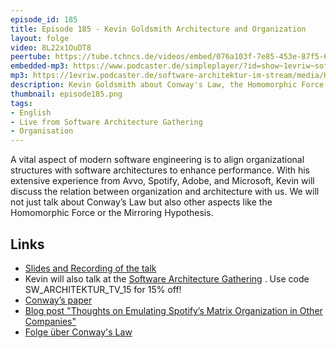 ```yaml
---
episode_id: 185
title: Episode 185 - Kevin Goldsmith Architecture and Organization
layout: folge
video: 8L22x1OuDT8
peertube: https://tube.tchncs.de/videos/embed/076a103f-7e85-453e-87f5-6f38847c3864
embedded-mp3: https://www.podcaster.de/simpleplayer/?id=show~1evriw~software-architektur-im-stream~pod-997004a6e5fc960eb9c69c1be3&v=1697699972
mp3: https://1evriw.podcaster.de/software-architektur-im-stream/media/Kevin_Goldsmith_Architecture_and_Organization.mp3
description: Kevin Goldsmith about Conway's Law, the Homomorphic Force and the Mirroring Hypothesis. 
thumbnail: episode185.png
tags:
- English
- Live from Software Architecture Gathering
- Organisation
---
```


A vital aspect of modern software engineering is to align
organizational structures with software architectures to enhance
performance. With his extensive experience from Avvo, Spotify, Adobe,
and Microsoft, Kevin will discuss the relation between organization
and architecture with us. We will not just talk about Conway’s Law but
also other aspects like the Homomorphic Force or the Mirroring
Hypothesis.

## Links

* [Slides and Recording of the talk](https://www.kevingoldsmith.com/talks/architecture-and-organization.html)
* Kevin will also talk at the [Software Architecture Gathering](https://conferences.isaqb.org/software-architecture-gathering/) . Use code SW_ARCHITEKTUR_TV_15 for 15% off!
* [Conway’s paper](https://www.melconway.com/Home/Conways_Law.html)
* [Blog post "Thoughts on Emulating Spotify’s Matrix Organization in Other Companies"](http://blog.kevingoldsmith.com/2014/03/14/thoughts-on-emulating-spotifys-matrix-organization-in-other-companies/)
* [Folge über Conway's Law](https://software-architektur.tv/2022/02/18/folge110.html) 
